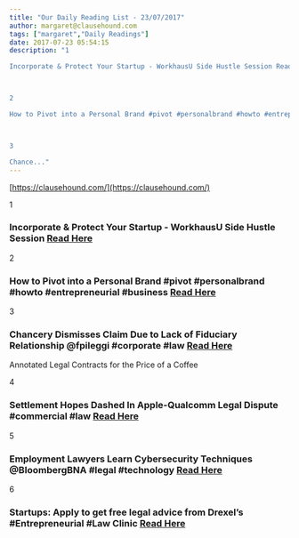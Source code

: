 ```yaml
---
title: "Our Daily Reading List - 23/07/2017"
author: margaret@clausehound.com
tags: ["margaret","Daily Readings"]
date: 2017-07-23 05:54:15
description: "1

Incorporate & Protect Your Startup - WorkhausU Side Hustle Session Read Here



2

How to Pivot into a Personal Brand #pivot #personalbrand #howto #entrepreneurial #business Read Here



3

Chance..."
---
```


[https://clausehound.com/](https://clausehound.com/)

1

### Incorporate & Protect Your Startup - WorkhausU Side Hustle Session [Read Here](https://www.eventbrite.com/e/incorporate-protect-your-startup-workhausu-side-hustle-session-tickets-35934446898)

2

### How to Pivot into a Personal Brand #pivot #personalbrand #howto #entrepreneurial #business [Read Here](http://www.chrisducker.com/how-to-pivot-into-a-personal-brand/)

3

### Chancery Dismisses Claim Due to Lack of Fiduciary Relationship @fpileggi #corporate #law [Read Here](https://goo.gl/aKPKpj)

Annotated Legal Contracts
for the Price of a Coffee

4

### Settlement Hopes Dashed In Apple-Qualcomm Legal Dispute #commercial #law [Read Here](https://goo.gl/a7pESJ)

5

### Employment Lawyers Learn Cybersecurity Techniques @BloombergBNA #legal #technology [Read Here](https://goo.gl/6kZp1N)

6

### Startups: Apply to get free legal advice from Drexel’s #Entrepreneurial #Law Clinic [Read Here](https://goo.gl/FZHnLo)